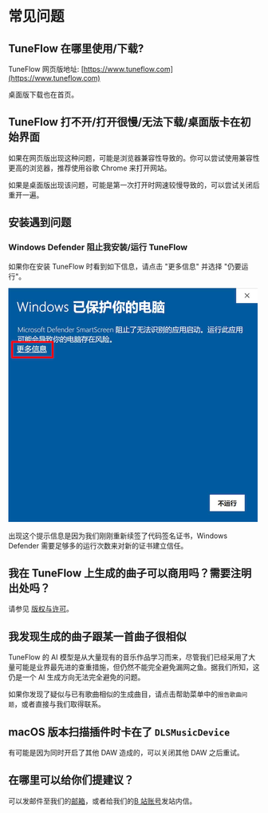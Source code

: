 # 常见问题

## TuneFlow 在哪里使用/下载?

TuneFlow 网页版地址: [https://www.tuneflow.com](https://www.tuneflow.com)

桌面版下载也在首页。

## TuneFlow 打不开/打开很慢/无法下载/桌面版卡在初始界面

如果在网页版出现这种问题，可能是浏览器兼容性导致的。你可以尝试使用兼容性更高的浏览器，推荐使用谷歌 Chrome 来打开网站。

如果是桌面版出现该问题，可能是第一次打开时网速较慢导致的，可以尝试关闭后重开一遍。

## 安装遇到问题

### Windows Defender 阻止我安装/运行 TuneFlow

如果你在安装 TuneFlow 时看到如下信息，请点击 "更多信息" 并选择 "仍要运行"。

![Windows Defender](../images/windows_defender_example.png)

出现这个提示信息是因为我们刚刚重新续签了代码签名证书，Windows Defender 需要足够多的运行次数来对新的证书建立信任。

## 我在 TuneFlow 上生成的曲子可以商用吗？需要注明出处吗？

请参见 [版权与许可](https://help.tuneflow.com/zh/terms-of-service/license.html)。

## 我发现生成的曲子跟某一首曲子很相似

TuneFlow 的 AI 模型是从大量现有的音乐作品学习而来，尽管我们已经采用了大量可能是业界最先进的查重措施，但仍然不能完全避免漏网之鱼。据我们所知，这仍是一个 AI 生成方向无法完全避免的问题。

如果你发现了疑似与已有歌曲相似的生成曲目，请点击帮助菜单中的`报告歌曲问题`，或者直接与我们取得联系。

## macOS 版本扫描插件时卡在了 `DLSMusicDevice`

有可能是因为同时开启了其他 DAW 造成的，可以关闭其他 DAW 之后重试。

## 在哪里可以给你们提建议？

可以发邮件至我们的[邮箱](mailto:contact@info.tuneflow.com)，或者给我们的[B 站账号](https://space.bilibili.com/512426691)发站内信。

